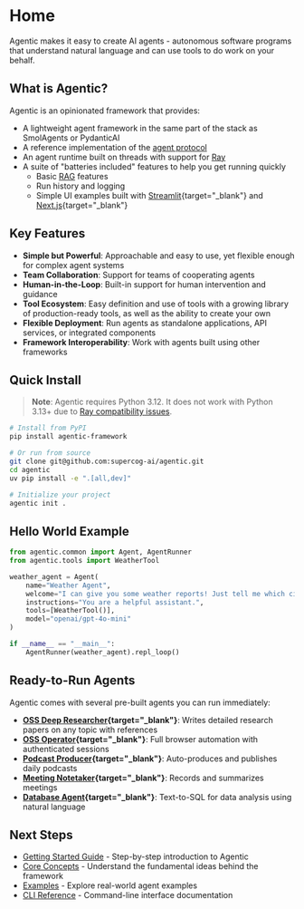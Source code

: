 # Home

Agentic makes it easy to create AI agents - autonomous software programs that understand natural language
and can use tools to do work on your behalf.

## What is Agentic?

Agentic is an opinionated framework that provides:

- A lightweight agent framework in the same part of the stack as SmolAgents or PydanticAI
- A reference implementation of the [agent protocol](https://github.com/supercog-ai/agent-protocol)
- An agent runtime built on threads with support for [Ray](https://github.com/ray-project/ray)
- A suite of "batteries included" features to help you get running quickly
    - Basic [RAG](./rag-support.md) features
    - Run history and logging
    - Simple UI examples built with [Streamlit](https://github.com/supercog-ai/agentic/tree/main/src/agentic/streamlit){target="_blank"} and [Next.js](https://github.com/supercog-ai/agentic/tree/main/src/agentic/dashboard){target="_blank"}

## Key Features

- **Simple but Powerful**: Approachable and easy to use, yet flexible enough for complex agent systems
- **Team Collaboration**: Support for teams of cooperating agents
- **Human-in-the-Loop**: Built-in support for human intervention and guidance
- **Tool Ecosystem**: Easy definition and use of tools with a growing library of production-ready tools, as well as the ability to create your own
- **Flexible Deployment**: Run agents as standalone applications, API services, or integrated components
- **Framework Interoperability**: Work with agents built using other frameworks

## Quick Install

> **Note**: Agentic requires Python 3.12. It does not work with Python 3.13+ due to [Ray compatibility issues](https://github.com/ray-project/ray/issues/50226).

```bash
# Install from PyPI
pip install agentic-framework

# Or run from source
git clone git@github.com:supercog-ai/agentic.git
cd agentic
uv pip install -e ".[all,dev]"

# Initialize your project
agentic init .
```

## Hello World Example

```python
from agentic.common import Agent, AgentRunner
from agentic.tools import WeatherTool

weather_agent = Agent(
    name="Weather Agent",
    welcome="I can give you some weather reports! Just tell me which city.",
    instructions="You are a helpful assistant.",
    tools=[WeatherTool()],
    model="openai/gpt-4o-mini"
)

if __name__ == "__main__":
    AgentRunner(weather_agent).repl_loop()
```

## Ready-to-Run Agents

Agentic comes with several pre-built agents you can run immediately:

- **[OSS Deep Researcher](https://github.com/supercog-ai/agentic/blob/main/examples/deep_research/oss_deep_research.py){target="_blank"}**: Writes detailed research papers on any topic with references
- **[OSS Operator](https://github.com/supercog-ai/agentic/blob/main/examples/oss_operator.py){target="_blank"}**: Full browser automation with authenticated sessions
- **[Podcast Producer](https://github.com/supercog-ai/agentic/blob/main/examples/podcast.py){target="_blank"}**: Auto-produces and publishes daily podcasts
- **[Meeting Notetaker](https://github.com/supercog-ai/agentic/blob/main/examples/meeting_notetaker.py){target="_blank"}**: Records and summarizes meetings
- **[Database Agent](https://github.com/supercog-ai/agentic/blob/main/examples/database/database_agent.py){target="_blank"}**: Text-to-SQL for data analysis using natural language

## Next Steps

- [Getting Started Guide](./getting-started.md) - Step-by-step introduction to Agentic
- [Core Concepts](./core-concepts/index.md) - Understand the fundamental ideas behind the framework
- [Examples](./example-agents.md) - Explore real-world agent examples
- [CLI Reference](./interacting-with-agents/cli.md) - Command-line interface documentation
